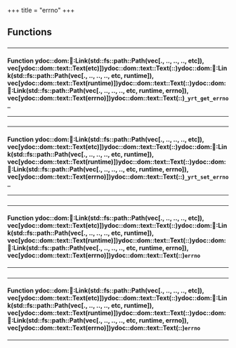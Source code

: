 +++
title = "errno"
+++
## Functions

### 


_____________________
#### Function ydoc::dom::link::Link(std::fs::path::Path(vec[., .., .., .., etc]), vec[ydoc::dom::text::Text(etc)])ydoc::dom::text::Text(::)ydoc::dom::link::Link(std::fs::path::Path(vec[., .., .., .., etc, runtime]), vec[ydoc::dom::text::Text(runtime)])ydoc::dom::text::Text(::)ydoc::dom::link::Link(std::fs::path::Path(vec[., .., .., .., etc, runtime, errno]), vec[ydoc::dom::text::Text(errno)])ydoc::dom::text::Text(::)`_yrt_get_errno_`
_____________________
### 


_____________________
#### Function ydoc::dom::link::Link(std::fs::path::Path(vec[., .., .., .., etc]), vec[ydoc::dom::text::Text(etc)])ydoc::dom::text::Text(::)ydoc::dom::link::Link(std::fs::path::Path(vec[., .., .., .., etc, runtime]), vec[ydoc::dom::text::Text(runtime)])ydoc::dom::text::Text(::)ydoc::dom::link::Link(std::fs::path::Path(vec[., .., .., .., etc, runtime, errno]), vec[ydoc::dom::text::Text(errno)])ydoc::dom::text::Text(::)`_yrt_set_errno_`
_____________________
### 


_____________________
#### Function ydoc::dom::link::Link(std::fs::path::Path(vec[., .., .., .., etc]), vec[ydoc::dom::text::Text(etc)])ydoc::dom::text::Text(::)ydoc::dom::link::Link(std::fs::path::Path(vec[., .., .., .., etc, runtime]), vec[ydoc::dom::text::Text(runtime)])ydoc::dom::text::Text(::)ydoc::dom::link::Link(std::fs::path::Path(vec[., .., .., .., etc, runtime, errno]), vec[ydoc::dom::text::Text(errno)])ydoc::dom::text::Text(::)`errno`
_____________________
### 


_____________________
#### Function ydoc::dom::link::Link(std::fs::path::Path(vec[., .., .., .., etc]), vec[ydoc::dom::text::Text(etc)])ydoc::dom::text::Text(::)ydoc::dom::link::Link(std::fs::path::Path(vec[., .., .., .., etc, runtime]), vec[ydoc::dom::text::Text(runtime)])ydoc::dom::text::Text(::)ydoc::dom::link::Link(std::fs::path::Path(vec[., .., .., .., etc, runtime, errno]), vec[ydoc::dom::text::Text(errno)])ydoc::dom::text::Text(::)`errno`
_____________________


